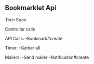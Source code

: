 Bookmarklet Api
----------------
Tech Spec:  


Controller calls

API Calls:
-Bookmark#create

Timer:
-Gather all

Mailers:
-Send mailer
-Notificaiton#create
